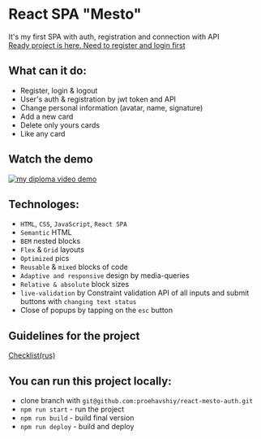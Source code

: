 # React SPA "Mesto"
It's my first SPA with auth, registration and connection with API
<br />
[Ready project is here. Need to register and login first](https://proehavshiy.github.io/react-mesto-auth/)

## What can it do:
* Register, login & logout
* User's auth & registration by jwt token and API
* Change personal information (avatar, name, signature)
* Add a new card
* Delete only yours cards
* Like any card

## Watch the demo
[![my diploma video demo](https://i9.ytimg.com/vi/zhSUW7eG1lg/mq2.jpg?sqp=CKSknZEG&rs=AOn4CLALSbjv1RH5JrNBjXYDP3d5wLEJ7g)](https://youtu.be/zhSUW7eG1lg)

## Technologes:
* `HTML`, `CSS`, `JavaScript`, `React SPA`
* `Semantic` HTML
* `BEM` nested blocks
* `Flex` & `Grid` layouts
* `Optimized` pics
* `Reusable` & `mixed` blocks of code
* `Adaptive and responsive` design by media-queries
* `Relative & absolute` block sizes
* `live-validation` by Constraint validation API of all inputs and submit buttons with `changing text status`
* Close of popups by tapping on the `esc` button

## Guidelines for the project
[Checklist(rus)](https://code.s3.yandex.net/web-developer/checklists-pdf/new-program/checklist-11.pdf)

## You can run this project locally:
* clone branch with `git@github.com:proehavshiy/react-mesto-auth.git`
* `npm run start` - run the project
* `npm run build` - build final version
* `npm run deploy` - build and deploy
